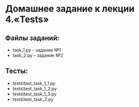 # Домашнее задание к лекции 4.«Tests»

## Файлы заданий:
- task_1.py - задание №1
- task_2.py - задание №2

## Тесты:
- tests\test_task_1_1.py 
- tests\test_task_1_2.py
- tests\test_task_1_3.py
- tests\test_task_2.py
